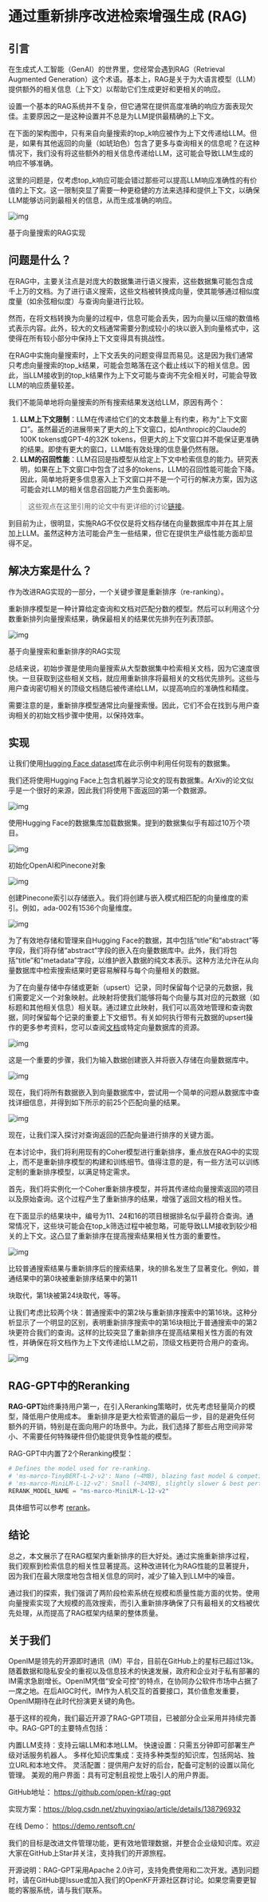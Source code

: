 # 通过重新排序改进检索增强生成 (RAG)

## 引言

在生成式人工智能（GenAI）的世界里，您经常会遇到RAG（Retrieval Augmented Generation）这个术语。基本上，RAG是关于为大语言模型（LLM）提供额外的相关信息（上下文）以帮助它们生成更好和更相关的响应。

设置一个基本的RAG系统并不复杂，但它通常在提供高度准确的响应方面表现欠佳。主要原因之一是这种设置并不总是为LLM提供最精确的上下文。

在下面的架构图中，只有来自向量搜索的top_k响应被作为上下文传递给LLM。但是，如果有其他返回的向量（如琥珀色）包含了更多与查询相关的信息呢？在这种情况下，我们没有将这些额外的相关信息传递给LLM，这可能会导致LLM生成的响应不够准确。

这里的问题是，仅考虑top_k响应可能会错过那些可以提高LLM响应准确性的有价值的上下文。这一限制突显了需要一种更稳健的方法来选择和提供上下文，以确保LLM能够访问到最相关的信息，从而生成准确的响应。

![img](../image/improve_rag_with_re-ranking/improve_rag_with_re-ranking_1.webp)

基于向量搜索的RAG实现

## 问题是什么？

在RAG中，主要关注点是对庞大的数据集进行语义搜索，这些数据集可能包含成千上万的文档。为了进行语义搜索，这些文档被转换成向量，使其能够通过相似度度量（如余弦相似度）与查询向量进行比较。

然而，在将文档转换为向量的过程中，信息可能会丢失，因为向量以压缩的数值格式表示内容。此外，较大的文档通常需要分割成较小的块以嵌入到向量格式中，这使得在所有较小部分中保持上下文变得具有挑战性。

在RAG中实施向量搜索时，上下文丢失的问题变得显而易见。这是因为我们通常只考虑向量搜索的top_k结果，可能会忽略落在这个截止线以下的相关信息。因此，当LLM接收到的top_k结果作为上下文可能与查询不完全相关时，可能会导致LLM的响应质量较差。

我们不能简单地将向量搜索的所有搜索结果发送给LLM，原因有两个：

1. **LLM上下文限制**：LLM在传递给它们的文本数量上有约束，称为“上下文窗口”。虽然最近的进展带来了更大的上下文窗口，如Anthropic的Claude的100K tokens或GPT-4的32K tokens，但更大的上下文窗口并不能保证更准确的结果。即使有更大的窗口，LLM能有效处理的信息量仍然有限。
2. **LLM的召回性能**：LLM召回是指模型从给定上下文中检索信息的能力。研究表明，如果在上下文窗口中包含了过多的tokens，LLM的召回性能可能会下降。因此，简单地将更多信息塞入上下文窗口并不是一个可行的解决方案，因为这可能会对LLM的相关信息召回能力产生负面影响。

> 这些观点在这里引用的论文中有更详细的讨论[链接](https://arxiv.org/pdf/2307.03172.pdf)。

到目前为止，很明显，实施RAG不仅仅是将文档存储在向量数据库中并在其上层加上LLM。虽然这种方法可能会产生一些结果，但它在提供生产级性能方面却显得不足。

## 解决方案是什么？

作为改进RAG实现的一部分，一个关键步骤是重新排序（re-ranking）。

重新排序模型是一种计算给定查询和文档对匹配分数的模型。然后可以利用这个分数重新排列向量搜索结果，确保最相关的结果优先排列在列表顶部。

![img](../image/improve_rag_with_re-ranking/improve_rag_with_re-ranking_2.webp)

基于向量搜索和重新排序的RAG实现

总结来说，初始步骤是使用向量搜索从大型数据集中检索相关文档，因为它速度很快。一旦获取到这些相关文档，就应用重新排序将最相关的文档优先排列。这些与用户查询密切相关的顶级文档随后被传递给LLM，以提高响应的准确性和精度。

需要注意的是，重新排序模型通常比向量搜索慢。因此，它们不会在找到与用户查询相关的初始文档步骤中使用，以保持效率。

## 实现

让我们使用[Hugging Face dataset](https://huggingface.co/docs/datasets/en/quickstart)库在此示例中利用任何现有的数据集。

我们还将使用Hugging Face上包含机器学习论文的现有数据集。ArXiv的论文似乎是一个很好的来源，因此我们将使用下面返回的第一个数据源。

![img](../image/improve_rag_with_re-ranking/improve_rag_with_re-ranking_3.webp)

使用Hugging Face的数据集库加载数据集。提到的数据集似乎有超过10万个项目。

![img](../image/improve_rag_with_re-ranking/improve_rag_with_re-ranking_4.webp)

初始化OpenAI和Pinecone对象

![img](../image/improve_rag_with_re-ranking/improve_rag_with_re-ranking_5.webp)

创建Pinecone索引以存储嵌入。我们将创建与嵌入模式相匹配的向量维度的索引。例如，ada-002有1536个向量维度。

![img](../image/improve_rag_with_re-ranking/improve_rag_with_re-ranking_6.webp)

为了有效地存储和管理来自Hugging Face的数据，其中包括“title”和“abstract”等字段，我们将存储“abstract”字段的嵌入在向量数据库中。此外，我们将包括“title”和“metadata”字段，以维护嵌入数据的纯文本表示。这种方法允许在从向量数据库中检索搜索结果时更容易解释与每个向量相关的数据。

为了在向量存储中存储或更新（upsert）记录，同时保留每个记录的元数据，我们需要定义一个对象映射。此映射将使我们能够将每个向量与其对应的元数据（如标题和其他相关信息）相关联。通过建立此映射，我们可以高效地管理和查询数据，同时保留每个记录的重要上下文细节。有关如何执行带有元数据的upsert操作的更多参考资料，您可以查阅[文档](https://docs.pinecone.io/docs/upsert-data)或特定向量数据库的资源。

![img](../image/improve_rag_with_re-ranking/improve_rag_with_re-ranking_7.webp)

这是一个重要的步骤，我们为输入数据创建嵌入并将嵌入存储在向量数据库中。

![img](../image/improve_rag_with_re-ranking/improve_rag_with_re-ranking_8.webp)

现在，我们将所有数据嵌入到向量数据库中，尝试用一个简单的问题从数据库中查找详细信息，并得到如下所示的前25个匹配向量的结果。

![img](../image/improve_rag_with_re-ranking/improve_rag_with_re-ranking_9.webp)

现在，让我们深入探讨对查询返回的匹配向量进行排序的关键方面。

在本讨论中，我们将利用现有的Coher模型进行重新排序，重点放在RAG中的实现上，而不是重新排序模型的构建和训练细节。值得注意的是，有一些方法可以训练定制的重新排序模型，以满足特定需求。

首先，我们将实例化一个Coher重新排序模型，并将其传递给向量搜索返回的项目以及原始查询。这个过程产生了重新排序的结果，增强了返回文档的相关性。

在下面显示的结果块中，编号为11、24和16的项目根据排名似乎最符合查询。通常情况下，这些块可能会在top_k筛选过程中被忽略，可能导致LLM接收到较少相关的上下文。这凸显了重新排序在提高搜索结果相关性方面的重要性。

![img](../image/improve_rag_with_re-ranking/improve_rag_with_re-ranking_10.webp)

比较普通搜索结果与重新排序后的搜索结果，块的排名发生了显著变化。例如，普通结果中的第0块被重新排序结果中的第11

块取代，第1块被第24块取代，等等。

让我们考虑比较两个块：普通搜索中的第2块与重新排序搜索中的第16块。这种分析显示了一个明显的区别，表明重新排序搜索中的第16块相比于普通搜索中的第2块更符合我们的查询。这样的比较突显了重新排序在提高结果相关性方面的有效性，并确保在将文档作为上下文传递给LLM之前，顶级文档更符合用户的查询。

![img](../image/improve_rag_with_re-ranking/improve_rag_with_re-ranking_11.webp)


## RAG-GPT中的Reranking

**RAG-GPT**始终秉持用户第一，在引入Reranking策略时，优先考虑轻量简介的模型，降低用户使用成本。
重新排序是更大检索管道的最后一步，目的是避免任何额外的开销，特别是在面向用户的场景中。为此，我们选择了那些占用空间非常小、不需要任何特殊硬件但仍能提供竞争性能的模型。

RAG-GPT中内置了2个Reranking模型：

```python
# Defines the model used for re-ranking.
# 'ms-marco-TinyBERT-L-2-v2': Nano (~4MB), blazing fast model & competitive performance (ranking precision).
# 'ms-marco-MiniLM-L-12-v2': Small (~34MB), slightly slower & best performance (ranking precision).
RERANK_MODEL_NAME = "ms-marco-MiniLM-L-12-v2"
```

具体细节可以参考 [rerank](https://github.com/open-kf/rag-gpt/tree/main/server/rag/post_retrieval/rerank)。


## 结论

总之，本文展示了在RAG框架内重新排序的巨大好处。通过实施重新排序过程，我们观察到检索信息的相关性显著提高。这种改进转化为RAG性能的显著提升，因为我们在最大限度地包含相关信息的同时，减少了输入到LLM中的噪音。

通过我们的探索，我们强调了两阶段检索系统在规模和质量性能方面的优势。使用向量搜索实现了大规模的高效搜索，而引入重新排序确保了只有最相关的文档被优先处理，从而提高了RAG框架内结果的整体质量。






## 关于我们
OpenIM是领先的开源即时通讯（IM）平台，目前在GitHub上的星标已超过13k。随着数据和隐私安全的重视以及信息技术的快速发展，政府和企业对于私有部署的IM需求急剧增长。OpenIM凭借“安全可控”的特点，在协同办公软件市场中占据了一席之地。在后AIGC时代，IM作为人机交互的首要接口，其价值愈发重要，OpenIM期待在此时代扮演更关键的角色。

基于这样的视角，我们最近开源了RAG-GPT项目，已被部分企业采用并持续完善中。RAG-GPT的主要特点包括：

内置LLM支持：支持云端LLM和本地LLM。
快速设置：只需五分钟即可部署生产级对话服务机器人。
多样化知识库集成：支持多种类型的知识库，包括网站、独立URL和本地文件。
灵活配置：提供用户友好的后台，配备可定制的设置以简化管理。
美观的用户界面：具有可定制且视觉上吸引人的用户界面。

GitHub地址： https://github.com/open-kf/rag-gpt

实现方案：https://blog.csdn.net/zhuyingxiao/article/details/138796932

在线 Demo： https://demo.rentsoft.cn/

我们的目标是改进文件管理功能，更有效地管理数据，并整合企业级知识库。欢迎大家在GitHub上Star并关注，支持我们的开源旅程。

开源说明：RAG-GPT采用Apache 2.0许可，支持免费使用和二次开发。遇到问题时，请在GitHub提Issue或加入我们的OpenKF开源社区群讨论。如果您需要更智能的客服系统，请与我们联系。